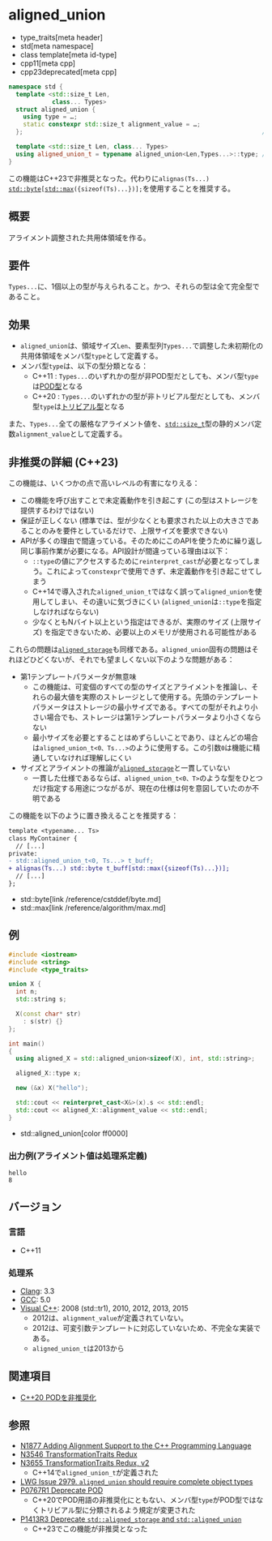 # aligned_union
* type_traits[meta header]
* std[meta namespace]
* class template[meta id-type]
* cpp11[meta cpp]
* cpp23deprecated[meta cpp]

```cpp
namespace std {
  template <std::size_t Len,
            class... Types>
  struct aligned_union {
    using type = …;
    static constexpr std::size_t alignment_value = …;
  };                                                                  // (1) C++11

  template <std::size_t Len, class... Types>
  using aligned_union_t = typename aligned_union<Len,Types...>::type; // (2) C++14
}
```

この機能はC++23で非推奨となった。代わりに`alignas(Ts...)` [`std::byte`](/reference/cstddef/byte.md)`[`[`std::max`](/reference/algorithm/max.md)`({sizeof(Ts)...})];`を使用することを推奨する。


## 概要
アライメント調整された共用体領域を作る。


## 要件
`Types...`に、1個以上の型が与えられること。かつ、それらの型は全て完全型であること。


## 効果
- `aligned_union`は、領域サイズ`Len`、要素型列`Types...`で調整した未初期化の共用体領域をメンバ型`type`として定義する。
- メンバ型`type`は、以下の型分類となる：
    - C++11 : `Types...`のいずれかの型が非POD型だとしても、メンバ型`type`は[POD型](is_pod.md)となる
    - C++20 : `Types...`のいずれかの型が非トリビアル型だとしても、メンバ型`type`は[トリビアル型](is_trivial.md)となる

また、`Types...`全ての厳格なアライメント値を、[`std::size_t`](/reference/cstddef/size_t.md)型の静的メンバ定数`alignment_value`として定義する。


## 非推奨の詳細 (C++23)
この機能は、いくつかの点で高いレベルの有害になりえる：

- この機能を呼び出すことで未定義動作を引き起こす (この型はストレージを提供するわけではない)
- 保証が正しくない (標準では、型が少なくとも要求された以上の大きさであることのみを要件としているだけで、上限サイズを要求できない)
- APIが多くの理由で間違っている。そのためにこのAPIを使うために繰り返し同じ事前作業が必要になる。API設計が間違っている理由は以下：
    - `::type`の値にアクセスするために`reinterpret_cast`が必要となってしまう。これによって`constexpr`で使用できず、未定義動作を引き起こせてしまう
    - C++14で導入された`aligned_union_t`ではなく誤って`aligned_union`を使用してしまい、その違いに気づきにくい (`aligned_union`は`::type`を指定しなければならない)
    - 少なくともNバイト以上という指定はできるが、実際のサイズ (上限サイズ) を指定できないため、必要以上のメモリが使用される可能性がある

これらの問題は[`aligned_storage`](aligned_storage.md)も同様である。`aligned_union`固有の問題はそれほどひどくないが、それでも望ましくない以下のような問題がある：

- 第1テンプレートパラメータが無意味
    - この機能は、可変個のすべての型のサイズとアライメントを推論し、それらの最大値を実際のストレージとして使用する。先頭のテンプレートパラメータはストレージの最小サイズである。すべての型がそれより小さい場合でも、ストレージは第1テンプレートパラメータより小さくならない
    - 最小サイズを必要とすることはめずらしいことであり、ほとんどの場合は`aligned_union_t<0、Ts...>`のように使用する。この引数`0`は機能に精通していなければ理解しにくい
- サイズとアライメントの推論が[`aligned_storage`](aligned_storage.md)と一貫していない
    - 一貫した仕様であるならば、`aligned_union_t<0、T>`のような型をひとつだけ指定する用途につながるが、現在の仕様は何を意図していたのか不明である

この機能を以下のように置き換えることを推奨する：

```diff
template <typename... Ts>
class MyContainer {
  // [...]
private:
- std::aligned_union_t<0, Ts...> t_buff;
+ alignas(Ts...) std::byte t_buff[std::max({sizeof(Ts)...})];
  // [...]
};
```
* std::byte[link /reference/cstddef/byte.md]
* std::max[link /reference/algorithm/max.md]


## 例
```cpp example
#include <iostream>
#include <string>
#include <type_traits>

union X {
  int n;
  std::string s;

  X(const char* str)
    : s(str) {}
};

int main()
{
  using aligned_X = std::aligned_union<sizeof(X), int, std::string>;

  aligned_X::type x;

  new (&x) X("hello");

  std::cout << reinterpret_cast<X&>(x).s << std::endl;
  std::cout << aligned_X::alignment_value << std::endl;
}
```
* std::aligned_union[color ff0000]

### 出力例(アライメント値は処理系定義)
```
hello
8
```

## バージョン
### 言語
- C++11

### 処理系
- [Clang](/implementation.md#clang): 3.3
- [GCC](/implementation.md#gcc): 5.0
- [Visual C++](/implementation.md#visual_cpp): 2008 (std::tr1), 2010, 2012, 2013, 2015
	- 2012は、`alignment_value`が定義されていない。
	- 2012は、可変引数テンプレートに対応していないため、不完全な実装である。
	- `aligned_union_t`は2013から


## 関連項目
- [C++20 PODを非推奨化](/lang/cpp20/deprecate_pod.md)


## 参照
- [N1877 Adding Alignment Support to the C++ Programming Language](http://www.open-std.org/jtc1/sc22/wg21/docs/papers/2005/n1877.pdf)
- [N3546 TransformationTraits Redux](http://www.open-std.org/jtc1/sc22/wg21/docs/papers/2013/n3546.pdf)
- [N3655 TransformationTraits Redux, v2](http://www.open-std.org/jtc1/sc22/wg21/docs/papers/2013/n3655.pdf)
    - C++14で`aligned_union_t`が定義された
- [LWG Issue 2979. `aligned_union` should require complete object types](https://wg21.cmeerw.net/lwg/issue2979)
- [P0767R1 Deprecate POD](http://www.open-std.org/jtc1/sc22/wg21/docs/papers/2017/p0767r1.html)
    - C++20でPOD用語の非推奨化にともない、メンバ型`type`がPOD型ではなくトリビアル型に分類されるよう規定が変更された
- [P1413R3 Deprecate `std::aligned_storage` and `std::aligned_union`](https://www.open-std.org/jtc1/sc22/wg21/docs/papers/2021/p1413r3.pdf)
    - C++23でこの機能が非推奨となった
